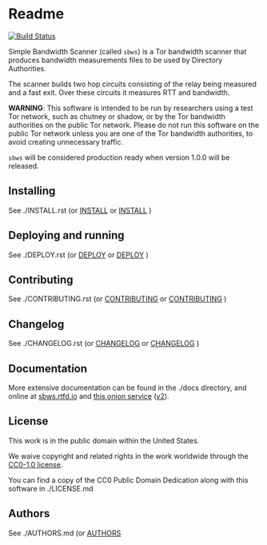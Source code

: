 # Readme

[![Build Status](https://travis-ci.org/torproject/sbws.svg?branch=master)](https://travis-ci.org/https://travis-ci.org/torproject/sbws)

Simple Bandwidth Scanner (called `sbws`) is a Tor bandwidth scanner that
produces bandwidth measurements files to be used by Directory Authorities.

The scanner builds two hop circuits consisting of the relay being measured and
a fast exit. Over these circuits it measures RTT and bandwidth.

**WARNING**: This software is intended to be run by researchers using a test
Tor network, such as chutney or shadow, or by the Tor bandwidth authorities
on the public Tor network.
Please do not run this software on the public Tor network unless you are one
of the Tor bandwidth authorities, to avoid creating unnecessary traffic.

`sbws` will be considered production ready when version 1.0.0 will be released.

Installing
------------

See ./INSTALL.rst (or  [INSTALL](./INSTALL.rst) or [INSTALL](./INSTALL.html) )

Deploying and running
---------------------

See ./DEPLOY.rst (or  [DEPLOY](./DEPLOY.rst) or [DEPLOY](./DEPLOY.html) )

Contributing
--------------

See ./CONTRIBUTING.rst (or  [CONTRIBUTING](./CONTRIBUTING.rst) or
[CONTRIBUTING](./CONTRIBUTING.html) )

Changelog
--------------

See ./CHANGELOG.rst (or  [CHANGELOG](./CHANGELOG.rst) or
[CHANGELOG](./CHANGELOG.html) )

Documentation
--------------

More extensive documentation can be found in the ./docs directory,
and online at [sbws.rtfd.io](https://sbws.readthedocs.io) and
[this onion service](http://d7pxflytfsmz6uh3x7i2jxzzwea6nbpmtsz5tmfkcin5edapaig5vpyd.onion/)
([v2](http://sdmb3rfvp3wadu6y.onion/)).

## License

This work is in the public domain within the United States.

We waive copyright and related rights in the work worldwide through the
[CC0-1.0 license](https://creativecommons.org/publicdomain/zero/1.0).

You can find a copy of the CC0 Public Domain Dedication along with this
software in ./LICENSE.md

## Authors

See ./AUTHORS.md (or  [AUTHORS](./AUTHORS.MD)